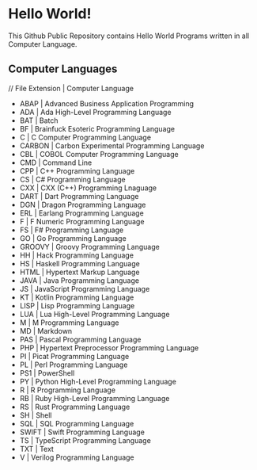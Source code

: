 # Hello World!

This Github Public Repository contains Hello World Programs written in all Computer Language.

## Computer Languages

// File Extension | Computer Language

- ABAP | Advanced Business Application Programming
- ADA | Ada High-Level Programming Language
- BAT | Batch
- BF | Brainfuck Esoteric Programming Language
- C | C Computer Programming Language
- CARBON | Carbon Experimental Programming Language
- CBL | COBOL Computer Programming Language
- CMD | Command Line
- CPP | C++ Programming Language
- CS | C# Programming Language
- CXX | CXX (C++) Programming Lnaguage
- DART | Dart Programming Language
- DGN | Dragon Programming Language
- ERL | Earlang Programming Language
- F | F Numeric Programming Language
- FS | F# Programming Language
- GO | Go Programming Language
- GROOVY | Groovy Programming Language
- HH | Hack Programming Language
- HS | Haskell Programming Language
- HTML | Hypertext Markup Language
- JAVA | Java Programming Language
- JS | JavaScript Programming Language
- KT | Kotlin Programming Language
- LISP | Lisp Programming Language
- LUA | Lua High-Level Programming Language
- M | M Programming Language
- MD | Markdown
- PAS | Pascal Programming Language
- PHP | Hypertext Preprocessor Programming Language
- PI | Picat Programming Language
- PL | Perl Programming Language
- PS1 | PowerShell
- PY | Python High-Level Programming Language
- R | R Programming Language
- RB | Ruby High-Level Programming Language
- RS | Rust Programming Language
- SH | Shell
- SQL | SQL Programming Language
- SWIFT | Swift Programming Language
- TS | TypeScript Programming Language
- TXT | Text
- V | Verilog Programming Language

